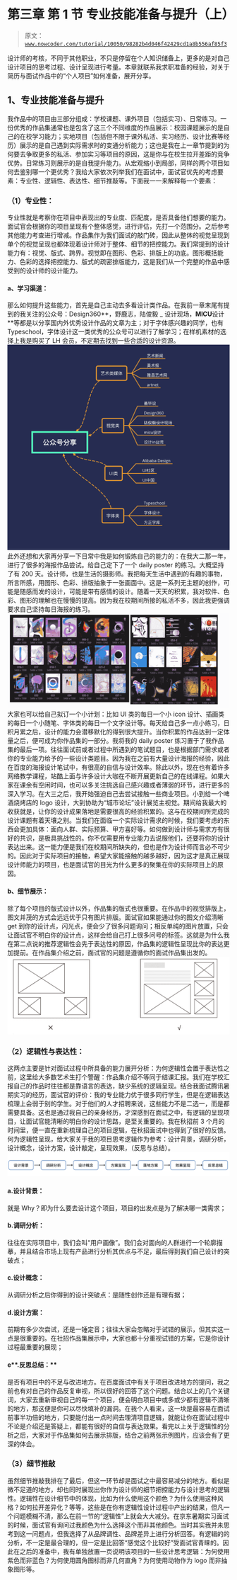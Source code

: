 # 第三章 第 1 节 专业技能准备与提升（上）

> 原文：[`www.nowcoder.com/tutorial/10050/98282b4d046f42429cd1a8b556af85f3`](https://www.nowcoder.com/tutorial/10050/98282b4d046f42429cd1a8b556af85f3)

设计师的考核，不同于其他职业，不只是停留在个人知识储备上，更多的是对自己设计项目的思考过程、设计呈现进行考量。本章就联系我求职准备的经验，对关于简历与面试作品中的“个人项目”如何准备，展开分享。

## **1、专业技能准备与提升**

我作品中的项目由三部分组成：学校课题、课外项目（包括实习）、日常练习。一份优秀的作品集通常也是包含了这三个不同维度的作品展示：校园课题展示的是自己的在校学习能力；实地项目（包括但不限于课外私活、实习经历、设计比赛等经历）展示的是自己遇到实际需求时的变通分析能力；这也是我在上一章节提到的为何要去争取更多的私活、参加实习等项目的原因，这是你与在校生拉开差距的竞争优势。日常练习则展示的是自我提升能力。从宏观缩小到局部，同样的两个项目如何去鉴别哪一个更优秀？我给大家依次列举我们在面试中，面试官优先的考虑要素：专业性、逻辑性、表达性、细节推敲等。下面我一一来解释每一个要素：

### **（1）专业性**：

专业性就是考察你在项目中表现出的专业度、匹配度，是否具备他们想要的能力。面试官会根据你的项目呈现有个整体感觉，进行评估，先打一个范围分。之后参考其他能力考查进行增减。作品集作为我们面试的敲门砖，因此从整体的视觉呈现到单个的视觉呈现也都体现着设计师对于整体、细节的把控能力。我们常提到的设计能力有：视觉、版式、跨界。视觉即在图形、色彩、排版上的功底。图形概括能力、色彩的选择把控能力、版式的疏密排版能力，这是我们从一个完整的作品中感受到的设计师的设计能力。

#### **a、学习渠道：**

那么如何提升这些能力，首先是自己主动去多看设计类作品。在我前一章末尾有提到的我关注的公众号：Design360**，野鹿志，陆俊毅 _ 设计现场，**MICU**设计**等都是以分享国内外优秀设计作品的文章为主；对于字体感兴趣的同学，也有 Typeschool，字体设计这一类优秀的公众号可以进行了解学习；在样机素材的选择上我是购买了 LH 会员，不定期去找到一些合适的设计资源。![](img/2042052dba3021cd48c06599753c933e.png)
此外还想和大家再分享一下日常中我是如何锻炼自己的能力的：在我大二那一年，进行了很多的海报作品尝试。给自己定下了一个 daily poster 的练习。大概坚持了有 200 天。设计师，也是生活的摄影师。我把每天生活中遇到的有趣的事物，所言所感，用图形、色彩、排版抽象于一张画面中。这是一系列无主题的创作，可能是随感而发的设计，可能是带有感情的设计。随着一天天的积累，我对软件、色彩、图形的理解也在慢慢的提高。因为我在校期间所接的私活不多，因此我更强调要求自己坚持每日海报的练习。![](img/60ff7095af880de81a2a6c77ca9166cd.png)
大家也可以给自己拟订一个小计划：比如 UI 类的每日一个小 icon 设计、插画类的每日一个小随笔、字体类的每日一个文字设计等。每天给自己多一点小练习，日积月累之后，设计的能力会潜移默化的得到很大提升。当你积累的作品达到一定体量之后，便可成为你作品集的一部分。我将我的 daily poster 练习置于了我作品集的最后一项。往往面试前或者过程中所遇到的笔试题目，也是根据部门需求或者你的专业能力给予的一些设计类题目。因为我在之前有大量设计海报的经验，因此在百度的海报设计笔试中，有很高的自信与设计效率。除此以外，现在也有着许多网络教学课程，站酷上面与许多设计大咖在不断开展更新自己的在线课程。如果大家在课余有空闲时间，也可以多关注挑选自己感兴趣或者薄弱的环节，进行更多的深入学习。在大三之后，我开始强迫自己去尝试接触一些商业项目。小到给一个啤酒烧烤店的 logo 设计，大到协助为“城市论坛”设计展览主视觉。期间给我最大的收获就是，让你的设计成果落地是需要很高的经验积累的。这与在校期间所完成的设计课题有着天壤之别。当我们在面临一个实际设计需求的时候，我们要考虑的东西会更加具体：面向人群、实际预算、甲方喜好等。如何做到设计师与需求方有很好的共识，是极具挑战性的。你不仅需要用专业能力去说服他们，还要将你的设计表达出来。这一能力便是我们在校期间所缺失的，但也是作为设计师而言必不可少的。因此对于实际项目的接触，希望大家能接触的越多越好，因为这才是真正展现设计师能力的项目，也是面试官的目光为什么更多的聚集在你的实际项目上的原因。

#### **b、细节展示：**

除了每个项目的版式设计以外，作品集的版式也很重要。在作品中的视觉排版上，图文并茂的方式会远远优于只有图片排版。面试官如果能通过你的图文介绍清晰 get 到你的设计点，闪光点，便会少了很多问题询问；相反单纯的图片放置，只会让面试官不明白你的设计点，这样会给自己打上很多问号的标签。这就是为什么我在第二点说的推荐逻辑性会先于表达性的原因，作品集的逻辑性呈现比你的表达更加提前。在作品集介绍之前，面试官的问题是遵循你的面试作品集出发的。
![](img/4052d1e59a1f713010069f1de1b32424.png)

### （**2）逻辑性与表达性**：

这两点主要是针对面试过程中所具备的能力展开分析：为何逻辑性会置于表达性之前，这里给大多数艺术生打个警醒：作品集介绍不等同于结课汇报。我们在学校汇报自己的作品时往往都是靠语言的表达，缺少系统的逻辑呈现。结合我面试腾讯暑期实习的经历，面试官的评价：我的专业能力优于很多同行学生，但是在逻辑表达梳理上会弱于别的学生。对于他们的人才招聘来说，这些能力不是二选一，而是都需要具备。这也是通过我自己的亲身经历，才深感到在面试之中，有逻辑的呈现项目，让面试官能清晰的明白你的设计思路，是至关重要的。我在秋招前 3 个月的时间里，便一直在重新梳理自己的项目逻辑，在秋招面试中也得到了很好的反馈。何为逻辑性呈现，给大家关于我的项目思考逻辑作为参考：设计背景，调研分析，设计概念，设计方案，设计敲定，呈现效果，（反思与总结）。![](img/b05c6925163e03843c403a04be8a8980.png)

#### **a.设计背景：**

就是 Why？即为什么要去设计这个项目，项目的出发点是为了解决哪一类需求；

#### **b.调研分析：**

往往在实际项目中，我们会叫“用户画像”。我们会对面向的人群进行一个轮廓描摹，并且结合市场上现有产品进行分析其优点与不足，最后得到我们自己设计的突破点；

#### **c.设计概念：**

从调研分析之后你得到的设计突破点：是随性创作还是有理有据；

#### **d.设计方案：**

前期有多少次尝试，还是一锤定音；往往大家会忽略对于试错的展示，但其实这一点是很重要的。在社招作品集展示中，大家也都十分重视试错的方案，它是你设计过程最重要的展现；

#### e**.反思总结：**

是否有项目中的不足与改进地方。在百度面试中有关于项目改进地方的提问，我之前也有对自己的作品反复审视，所以很好的回答了这个问题。结合以上的几个关键词，大家去重新审视自己的每一个项目，便会明白项目中或多或少都有逻辑不清晰的地方，那这便是你可以尽快填补的漏洞。在我个人看来，这一块是最容易在面试前事半功倍的地方，只要能付出一点时间去理清项目逻辑，就能让你在面试过程中不论是介绍还是答疑上，都能有很好的自信与表达效果。看完以上关于逻辑性的分析之后，大家对于作品集如何去展示排版，结合之前两张示例图片，应该会有了更深的体会。

### **（3）细节推敲**

虽然细节推敲我排在了最后，但这一环节却是面试之中最容易减分的地方。看似是微不足道的地方，却也同时展现出你作为设计师的细节把控能力与设计思考的逻辑性。逻辑性在设计细节中的体现，比如为什么使用这个颜色？为什么使用这种风格？如何拉开差异化？等等，这些是在你有逻辑性设计过程中产出的结果，但凡一个问题模糊不清，那么在前一节的“逻辑性”上就会大大减分。在京东暑期实习面试的时候，面试官有询问过我颜色为什么选择这个而非其他颜色。当时其实我并未思考到这一问题点，但我选择了从品牌调性、品牌差异上进行分析回答。有逻辑的的分析，不一定是最合理的，但一定是比回答“感觉这个比较好”受面试官青睐的。因此在之后的准备中，我有单独放置一页说明该项目的一些设计思考逻辑：为何使用紫色而非蓝色？为何使用圆角图标而非几何直角？为何使用动物作为 logo 而非抽象图形等。
